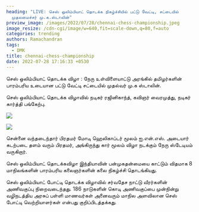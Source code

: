 ```yaml
---
heading: "LIVE: செஸ் ஒலிம்பியாட் தொடக்க நிகழ்ச்சியில் பட்டு வேட்டி, சட்டையில்
  முதலமைச்சர் மு.க.ஸ்டாலின்"
preview_image: /images/2022/07/28/chennai-chess-championship.jpeg
image_resize: /cdn-cgi/image/w=640,fit=scale-down,q=80,f=auto
categories: trending
authors: Ramachandran
tags:
  - DMK
title: chennai-chess-championship
date: 2022-07-28 17:16:33 +0530
---
```

செஸ் ஒலிம்பியாட் தொடக்க விழா : நேரு உள்விளையாட்டு அரங்கில் தமிழர்களின் பாரம்பரிய உடையான பட்டு வேட்டி சட்டையில் முதல்வர் மு.க ஸ்டாலின்.

செஸ் ஒலிம்பியாட் தொடக்க விழாவில் நடிகர் ரஜினிகாந்த், கவிஞர் வைரமுத்து, நடிகர் கார்த்தி பங்கேற்பு.

![](/images/2022/07/28/rajini-chess-function-1.jpeg)

![](/images/2022/07/28/rajini-chess-function-2.jpeg)

சென்னை வந்தடைந்தார் பிரதமர் மோடி ஹெலிகாப்டர் மூலம் ஐ.என்.எஸ். அடையார் கடற்படை தளம் வரும் பிரதமர், அங்கிருந்து கார் மூலம் விழா நடக்கும் நேரு ஸ்டேடியம் வருகிறார்.

செஸ் ஒலிம்பியாட் தொடக்கவிழா இந்தியாவின் பன்முகதன்மையை காட்டும் விதமாக 8 மாநிலங்களின் பாரம்பரிய கலைஞர்களின் கலை நிகழ்ச்சி தொடங்கியது.

செஸ் ஒலிம்பியாட் போட்டி தொடக்க விழாவில் சர்வதேச நாட்டு வீரர்களின் அணிவகுப்பு நிறைவடைந்தது. 186 நாடுகளின் கொடி அணிவகுப்பை முன்நின்று வழிநடத்திய அரசுப் பள்ளி மாணவர்கள் அனைவரும் மாநில அளவிலான செஸ் போட்டி வெற்றியாளர்கள் என்பது குறிப்பிடத்தக்கது.
